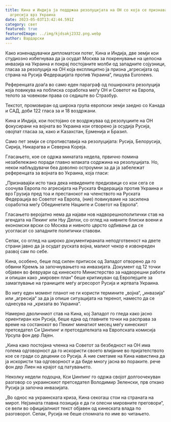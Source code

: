```yaml
---
title: Кина и Индија ја поддржаа резолуцијата на ОН со која се признава руската
  агресија врз Украина
date: 2023-05-03T13:42:44.591Z
category: свет
featured: true
featuredImage: ../img/kjdsakj2332.png.webp
author: Вардарски
---
```


Како изненадувачки дипломатски потег, Кина и Индија, две земји кои студиозно избегнуваа да ја осудат Москва за покренување на целосна инвазија на Украина и покрај постојаните молби од западните сојузници, гласаа за резолуција на ОН која експлицитно ја призна „агресијата од страна на Русија Федерацијата против Украина“, пишува Euronews.

Референцата доаѓа во само еден параграф од пошироката резолуција која повикува на поблиска соработка меѓу ОН и Советот на Европа, телото за човекови права со седиште во Стразбур.

Текстот, промовиран од широка група европски земји заедно со Канада и САД, доби 122 гласа за и 18 воздржани.

Кина и Индија, кои постојано се воздржуваа од резолуциите на ОН фокусирани на војната во Украина кои отворено ја осудија Русија, овојпат гласаа за, како и Казахстан, Ерменија и Бразил.

Само пет земји се спротивставија на резолуцијата: Русија, Белорусија, Сирија, Никарагва и Северна Кореја.

Гласањето, кое се одржа минатата недела, првично помина незабележано поради главно млаката содржина на резолуцијата. Но, некои набљудувачи беа доволно остроумни за да ја забележат референцата за војната во Украина, која гласи:

„Признавајќи исто така дека невидените предизвици со кои сега се соочува Европа по агресијата на Руската Федерација против Украина и врз Грузија пред тоа и престанокот на членството на Руската Федерација во Советот на Европа, (ние) повикуваме на засилена соработка меѓу Обединетите Нациите и Советот на Европа“.

Гласањето веројатно нема да најави нов надворешнополитички став на агендата на Пекинг или Њу Делхи, со оглед на нивните блиски воени и економски врски со Москва и нивното цврсто одбивање да се усогласат со западните политички ставови.

Сепак, со оглед на широко документираната неподготвеност на двете страни јавно да ја осудат руската војна, малиот чекор е извонреден развој сам по себе.

Кина, особено, беше под силен притисок од Западот отворено да го обвини Кремљ за започнувањето на инвазијата. Документ од 12 точки објавен во февруари од кинеското Министерство за надворешни работи и опишан како „мировен план“ беше критикуван од Европејците за замаглување на границите меѓу агресорот Русија и жртвата Украина.

Во ниту еден момент планот не ги користи термините „војна“, „инвазија“ или „агресија“ за да ја опише ситуацијата на теренот, наместо да се однесува на „кризата во Украина“.

Намерно дволичниот став на Кина, кој Западот го гледа како јасно ориентиран кон Русија, беше една од главните точки на расправа за време на состанокот во Пекинг минатиот месец меѓу кинескиот претседател Си Џинпинг и претседателката на Европската комисија Урсула фон дер Лајен.

„Кина како постојана членка на Советот за безбедност на ОН има голема одговорност да го искористи своето влијание во пријателството кое се гради со децении со Русија. А ние сметаме на Кина навистина да ја искористи таа одговорност и да биде многу јасна во пораките. рече фон дер Лиен на крајот од патувањето.

Неколку недели подоцна, Кси Џинпинг го одржа својот долгоочекуван разговор со украинскиот претседател Володимир Зеленски, прв откако Русија ја започна инвазијата.

„Во однос на украинската криза, Кина секогаш стои на страната на мирот. Нејзината главна позиција е да ги олесни мировните преговори“, се вели во официјалниот текст објавен од кинеската влада по разговорот. Сепак, Русија не беше спомната по име во читањето.
